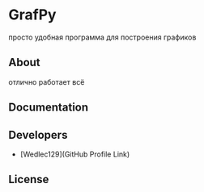 # GrafPy




просто удобная программа для построения графиков

 





## About

отлично работает всё

## Documentation



## Developers

- [Wedlec129](GitHub Profile Link)

## License

